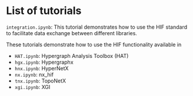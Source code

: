 # List of tutorials

`integration.ipynb`: This tutorial demonstrates how to use the HIF standard to facilitate data exchange between different libraries.

These tutorials demonstrate how to use the HIF functionality available in

* `HAT.ipynb`: Hypergraph Analysis Toolbox (HAT)
* `hgx.ipynb`: Hypergraphx
* `hnx.ipynb`: HyperNetX
* `nx.ipynb`: nx_hif
* `tnx.ipynb`: TopoNetX
* `xgi.ipynb`: XGI